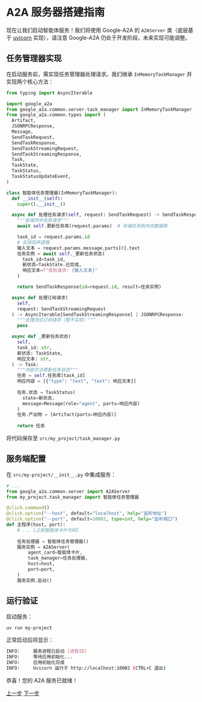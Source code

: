 # A2A 服务器搭建指南

现在让我们启动智能体服务！我们将使用 Google-A2A 的 `A2AServer` 类（底层基于 [uvicorn](https://www.uvicorn.org/) 实现），请注意 Google-A2A 仍处于开发阶段，未来实现可能调整。

## 任务管理器实现 <!-- {docsify-ignore} -->

在启动服务前，需实现任务管理器处理请求。我们继承 `InMemoryTaskManager` 并实现两个核心方法：

```python
from typing import AsyncIterable

import google_a2a
from google_a2a.common.server.task_manager import InMemoryTaskManager
from google_a2a.common.types import (
  Artifact,
  JSONRPCResponse,
  Message,
  SendTaskRequest,
  SendTaskResponse,
  SendTaskStreamingRequest,
  SendTaskStreamingResponse,
  Task,
  TaskState,
  TaskStatus,
  TaskStatusUpdateEvent,
)

class 智能体任务管理器(InMemoryTaskManager):
  def __init__(self):
    super().__init__()

  async def 处理任务请求(self, request: SendTaskRequest) -> SendTaskResponse:
    """处理同步任务请求"""
    await self.更新任务库(request.params)  # 存储任务到内存数据库

    task_id = request.params.id
    # 实现回声逻辑
    输入文本 = request.params.message.parts[0].text
    任务实例 = await self._更新任务状态(
      task_id=task_id,
      新状态=TaskState.已完成,
      响应文本=f"收到请求: {输入文本}"
    )

    return SendTaskResponse(id=request.id, result=任务实例)

  async def 处理订阅请求(
    self,
    request: SendTaskStreamingRequest
  ) -> AsyncIterable[SendTaskStreamingResponse] | JSONRPCResponse:
    """处理流式订阅请求（暂不实现）"""
    pass

  async def _更新任务状态(
    self,
    task_id: str,
    新状态: TaskState,
    响应文本: str,
  ) -> Task:
    """内部方法更新任务状态"""
    任务 = self.任务库[task_id]
    响应内容 = [{"type": "text", "text": 响应文本}]
    
    任务.状态 = TaskStatus(
      state=新状态,
      message=Message(role="agent", parts=响应内容)
    )
    任务.产出物 = [Artifact(parts=响应内容)]
    
    return 任务
```

将代码保存至 `src/my_project/task_manager.py`

## 服务端配置 <!-- {docsify-ignore} -->

在 `src/my-project/__init__.py` 中集成服务：

```python
# ...
from google_a2a.common.server import A2AServer
from my_project.task_manager import 智能体任务管理器

@click.command()
@click.option("--host", default="localhost", help="监听地址")
@click.option("--port", default=10002, type=int, help="监听端口")
def 主程序(host, port):
    # ... [之前智能体卡片代码]
    
    任务处理器 = 智能体任务管理器()
    服务实例 = A2AServer(
        agent_card=智能体卡片,
        task_manager=任务处理器,
        host=host,
        port=port,
    )
    服务实例.启动()
```

## 运行验证 <!-- {docsify-ignore} -->

启动服务：
```bash
uv run my-project
```

正常启动后将显示：
```bash
INFO:     服务进程已启动 [进程ID]
INFO:     等待应用初始化...
INFO:     应用初始化完成
INFO:     Uvicorn 运行于 http://localhost:10002 (CTRL+C 退出)
```

恭喜！您的 A2A 服务已就绪！

<div class="bottom-buttons" style="flex flex-row">
  <a href="#/tutorials/python/5_add_agent_card.md" class="back-button">上一步</a>
  <a href="#/tutorials/python/7_interact_with_server.md?id=interacting-with-your-a2a-server" class="next-button">下一步</a>
</div>